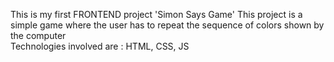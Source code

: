 This is my first FRONTEND project 'Simon Says Game'
This project is a simple game where the user has to repeat the sequence of colors shown by the computer <br>
Technologies involved are : HTML, CSS, JS
